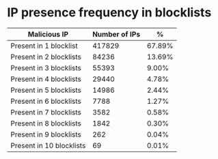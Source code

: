 # IP presence frequency in blocklists
| Malicious IP | Number of IPs | % |
|----|----|----|
| Present in 1 blocklist | 417829 | 67.89% |
| Present in 2 blocklists | 84236 | 13.69% |
| Present in 3 blocklists | 55393 | 9.00% |
| Present in 4 blocklists | 29440 | 4.78% |
| Present in 5 blocklists | 14986 | 2.44% |
| Present in 6 blocklists | 7788 | 1.27% |
| Present in 7 blocklists | 3582 | 0.58% |
| Present in 8 blocklists | 1842 | 0.30% |
| Present in 9 blocklists | 262 | 0.04% |
| Present in 10 blocklists | 69 | 0.01% |

